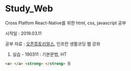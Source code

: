 # Study_Web
Cross Platfom React-Native를 위한 html, css, javascript 공부

시작일 : 2019.03.11

공부 자료 : [오픈튜토리얼스](https://opentutorials.org/), 인프런 생활코딩 웹 강좌

1. 실습 - 190311 : 기본문법, HT

  ``` html
  <a> </a> <strong> </strong> 등
  ```